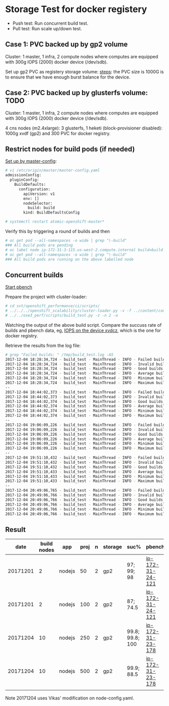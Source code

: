 # Storage Test for docker registery

* Push test: Run concurrent build test.
* Pull test: Run scale up/down test.

## Case 1: PVC backed up by gp2 volume

Cluster: 1 master, 1 infra, 2 compute nodes where computes are equipped with 300g IOPS (2000) docker device (/dev/sdb).

Set up gp2 PVC as registery storage volume: [steps](../learn/docker_registry.md#use-filesystem-driver-for-docker-registry): the PVC size is 1000G is to ensure that we have enough burst balance for the device.

## Case 2: PVC backed up by glusterfs volume: TODO

Cluster: 1 master, 1 infra, 2 compute nodes where computes are equipped with 300g IOPS (2000) docker device (/dev/sdb).

4 cns nodes (m2.4xlarge): 3 glusterfs, 1 heketi (block-provisioner disabled): 1000g xvdf (gp2) and 300 PVC for docker registry.

## Restrict nodes for build pods (if needed)

[Set up by master-config](https://docs.openshift.org/latest/install_config/build_defaults_overrides.html#install-config-build-defaults-overrides):

```sh
# vi /etc/origin/master/master-config.yaml
admissionConfig:
  pluginConfig:
    BuildDefaults:
      configuration:
        apiVersion: v1
        env: []
        nodeSelector:
          build: build
        kind: BuildDefaultsConfig

# systemctl restart atomic-openshift-master*
```

Verify this by triggering a round of builds and then

```sh
# oc get pod --all-namespaces -o wide | grep "\-build"
### All build pods are pending
# oc label node ip-172-31-3-115.us-west-2.compute.internal build=build
# oc get pod --all-namespaces -o wide | grep "\-build"
### All build pods are running on the above labelled node

```

## Concurrent builds

[Start pbench](../learn/pbench.md#use-pbench-in-the-test)

Prepare the project with cluster-loader:

```sh
# cd svt/openshift_performance/ci/scripts/
# ../../../openshift_scalability/cluster-loader.py -v -f ../content/conc_builds_nodejs.yaml 
# ../../ose3_perf/scripts/build_test.py -z -n 2 -a
```

Watching the output of the above build script. Compare the succuss rate of builds and pbench data, eg, [IOPS on the device xvdcz](http://perf-infra.ec2.breakage.org/pbench/results/ip-172-31-24-121/hk-conc-scale-a/tools-default/ip-172-31-57-74.us-west-2.compute.internal/iostat/disk.html), which is the one for docker registry.

Retrieve the results from the log file:

```sh
# grep "Failed builds: " /tmp/build_test.log -A5          
2017-12-04 18:28:34,724 - build_test - MainThread - INFO - Failed builds: 0
2017-12-04 18:28:34,724 - build_test - MainThread - INFO - Invalid builds: 1
2017-12-04 18:28:34,724 - build_test - MainThread - INFO - Good builds included in stats: 499
2017-12-04 18:28:34,724 - build_test - MainThread - INFO - Average build time, all good builds: 122
2017-12-04 18:28:34,724 - build_test - MainThread - INFO - Minimum build time, all good builds: 48
2017-12-04 18:28:34,724 - build_test - MainThread - INFO - Maximum build time, all good builds: 165
--
2017-12-04 18:44:02,373 - build_test - MainThread - INFO - Failed builds: 1
2017-12-04 18:44:02,373 - build_test - MainThread - INFO - Invalid builds: 0
2017-12-04 18:44:02,374 - build_test - MainThread - INFO - Good builds included in stats: 499
2017-12-04 18:44:02,374 - build_test - MainThread - INFO - Average build time, all good builds: 118
2017-12-04 18:44:02,374 - build_test - MainThread - INFO - Minimum build time, all good builds: 47
2017-12-04 18:44:02,374 - build_test - MainThread - INFO - Maximum build time, all good builds: 164
--
2017-12-04 19:06:09,226 - build_test - MainThread - INFO - Failed builds: 0
2017-12-04 19:06:09,226 - build_test - MainThread - INFO - Invalid builds: 0
2017-12-04 19:06:09,226 - build_test - MainThread - INFO - Good builds included in stats: 500
2017-12-04 19:06:09,226 - build_test - MainThread - INFO - Average build time, all good builds: 114
2017-12-04 19:06:09,226 - build_test - MainThread - INFO - Minimum build time, all good builds: 44
2017-12-04 19:06:09,226 - build_test - MainThread - INFO - Maximum build time, all good builds: 165
--
2017-12-04 19:51:10,432 - build_test - MainThread - INFO - Failed builds: 1
2017-12-04 19:51:10,432 - build_test - MainThread - INFO - Invalid builds: 0
2017-12-04 19:51:10,432 - build_test - MainThread - INFO - Good builds included in stats: 999
2017-12-04 19:51:10,433 - build_test - MainThread - INFO - Average build time, all good builds: 205
2017-12-04 19:51:10,433 - build_test - MainThread - INFO - Minimum build time, all good builds: 44
2017-12-04 19:51:10,433 - build_test - MainThread - INFO - Maximum build time, all good builds: 380
--
2017-12-04 20:49:06,765 - build_test - MainThread - INFO - Failed builds: 86
2017-12-04 20:49:06,766 - build_test - MainThread - INFO - Invalid builds: 15
2017-12-04 20:49:06,766 - build_test - MainThread - INFO - Good builds included in stats: 885
2017-12-04 20:49:06,766 - build_test - MainThread - INFO - Average build time, all good builds: 361
2017-12-04 20:49:06,766 - build_test - MainThread - INFO - Minimum build time, all good builds: 46
2017-12-04 20:49:06,766 - build_test - MainThread - INFO - Maximum build time, all good builds: 1123


```


## Result

| date     | build nodes | app    | proj | n | storage | suc%            | pbench                                                                                  | oc version                |
|----------|-------------|--------|------|---|---------|-----------------|-----------------------------------------------------------------------------------------|---------------------------|
| 20171201 | 2           | nodejs | 50   | 2 | gp2     | 97; 99; 98      | [ip-172-31-24-121](http://perf-infra.ec2.breakage.org/pbench/results/ip-172-31-24-121/) | 3.7.9-1.git.0.7c71a2d.el7 |
| 20171201 | 2           | nodejs | 100  | 2 | gp2     | 87; 74.5        | [ip-172-31-24-121](http://perf-infra.ec2.breakage.org/pbench/results/ip-172-31-24-121/) | 3.7.9-1.git.0.7c71a2d.el7 |
| 20171204 | 10          | nodejs | 250  | 2 | gp2     | 99.8; 99.8; 100 | [ip-172-31-23-178](http://perf-infra.ec2.breakage.org/pbench/results/ip-172-31-23-178/) | 3.7.9-1.git.0.7c71a2d.el7 |
| 20171204 | 10          | nodejs | 500  | 2 | gp2     | 99.9; 88.5      | [ip-172-31-23-178](http://perf-infra.ec2.breakage.org/pbench/results/ip-172-31-23-178/) | 3.7.9-1.git.0.7c71a2d.el7 |
|          |             |        |      |   |         |                 |                                                                                         |                           |

Note 20171204 uses Vikas' modification on node-config.yaml.
